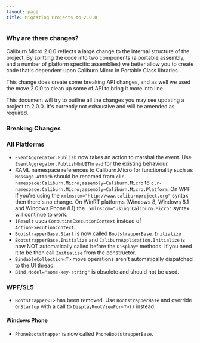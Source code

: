 ```yaml
---
layout: page
title: Migrating Projects to 2.0.0
---
```


### Why are there changes?

Caliburn.Micro 2.0.0 reflects a large change to the internal structure of the project. By splitting the code into two components (a portable assembly, and a number of platform specific assemblies) we better allow you to create code that's dependent upon Caliburn.Micro in Portable Class libraries.

This change does create some breaking API changes, and as well we used the move 2.0.0 to clean up some of API to bring it more into line.

This document will try to outline all the changes you may see updating a project to 2.0.0. It's currently not exhaustive and will be amended as required.

### Breaking Changes

### All Platforms

 - `EventAggregator.Publish` now takes an action to marshal the event. Use `EventAggregator.PublishOnUIThread` for the existing behaviour.
 - XAML namespace references to Caliburn.Micro for functionality such as `Message.Attach` should be renamed from `clr-namespace:Caliburn.Micro;assembly=Caliburn.Micro` to `clr-namespace:Caliburn.Micro;assembly=Caliburn.Micro.Platform`. On WPF if you're using the `xmlns:cm="http://www.caliburnproject.org"` syntax then there's no change. On WinRT platforms (Windows 8, Windows 8.1 and Windows Phone 8.1) the ` xmlns:cm="using:Caliburn.Micro"` syntax will continue to work.
 - `IResult` uses `CoroutineExecutionContext` instead of `ActionExecutionContext`.
 - `BootstrapperBase.Start` is now called `BootstrapperBase.Initialize`
 - `BootstrapperBase.Initialize` and `CaliburnApplication.Initialize` is now NOT automatically called before the `Display*` methods. If you need it to be then call `Initialise` from the constructor. 
 - `BindableCollection<T>` move operations aren't automatically dispatched to the UI thread.
 - `Bind.Model="some-key-string"` is obsolete and should not be used.

### WPF/SL5

 - `Bootstrapper<T>` has been removed. Use `BootstrapperBase` and override `OnStartup` with a call to `DisplayRootViewFor<T>()` instead.

#### Windows Phone

 - `PhoneBootstrapper` is now called `PhoneBootstrapperBase`.



